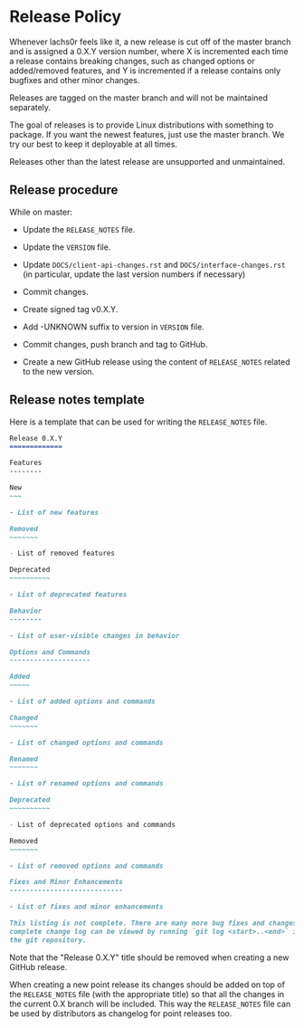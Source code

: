 Release Policy
==============

Whenever lachs0r feels like it, a new release is cut off of the master branch and
is assigned a 0.X.Y version number, where X is incremented each time a release
contains breaking changes, such as changed options or added/removed features,
and Y is incremented if a release contains only bugfixes and other minor
changes.

Releases are tagged on the master branch and will not be maintained separately.

The goal of releases is to provide Linux distributions with something to
package. If you want the newest features, just use the master branch.
We try our best to keep it deployable at all times.

Releases other than the latest release are unsupported and unmaintained.

Release procedure
-----------------

While on master:

- Update the `RELEASE_NOTES` file.

- Update the `VERSION` file.

- Update `DOCS/client-api-changes.rst` and `DOCS/interface-changes.rst`
  (in particular, update the last version numbers if necessary)

- Commit changes.

- Create signed tag v0.X.Y.

- Add -UNKNOWN suffix to version in `VERSION` file.

- Commit changes, push branch and tag to GitHub.

- Create a new GitHub release using the content of `RELEASE_NOTES` related to
  the new version.

Release notes template
----------------------

Here is a template that can be used for writing the `RELEASE_NOTES` file.

```markdown
Release 0.X.Y
=============

Features
--------

New
~~~

- List of new features

Removed
~~~~~~~

- List of removed features

Deprecated
~~~~~~~~~~

- List of deprecated features

Behavior
--------

- List of user-visible changes in behavior

Options and Commands
--------------------

Added
~~~~~

- List of added options and commands

Changed
~~~~~~~

- List of changed options and commands

Renamed
~~~~~~~

- List of renamed options and commands

Deprecated
~~~~~~~~~~

- List of deprecated options and commands

Removed
~~~~~~~

- List of removed options and commands

Fixes and Minor Enhancements
----------------------------

- List of fixes and minor enhancements

This listing is not complete. There are many more bug fixes and changes. The
complete change log can be viewed by running `git log <start>..<end>` in
the git repository.
```

Note that the "Release 0.X.Y" title should be removed when creating a new GitHub
release.

When creating a new point release its changes should be added on top of the
`RELEASE_NOTES` file (with the appropriate title) so that all the changes in
the current 0.X branch will be included. This way the `RELEASE_NOTES` file
can be used by distributors as changelog for point releases too.
